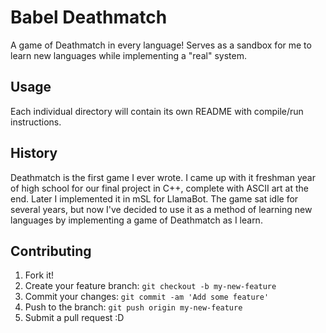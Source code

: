 # Babel Deathmatch

A game of Deathmatch in every language! Serves as a sandbox for me to learn new languages while implementing a "real" system.

## Usage

Each individual directory will contain its own README with compile/run instructions.

## History

Deathmatch is the first game I ever wrote. I came up with it freshman year of high school for our final project in C++, complete with ASCII art at the end. Later I implemented it in mSL for LlamaBot. The game sat idle for several years, but now I've decided to use it as a method of learning new languages by implementing a game of Deathmatch as I learn.

## Contributing

1. Fork it!
2. Create your feature branch: `git checkout -b my-new-feature`
3. Commit your changes: `git commit -am 'Add some feature'`
4. Push to the branch: `git push origin my-new-feature`
5. Submit a pull request :D
